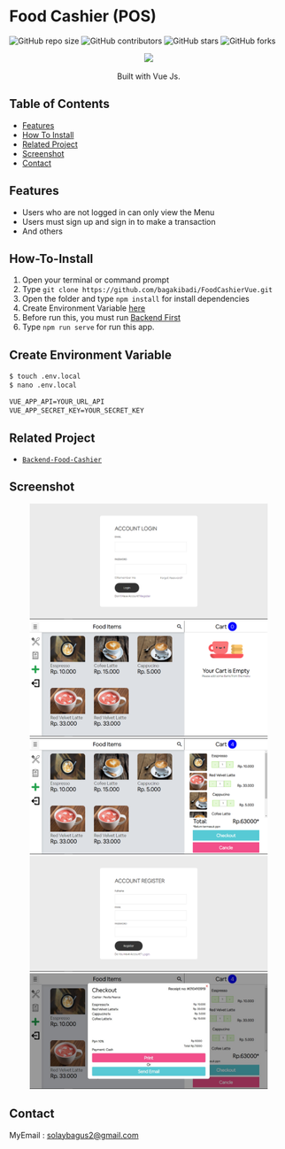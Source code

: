 # Food Cashier (POS)

![GitHub repo size](https://img.shields.io/github/repo-size/bagakibadi/FoodCashierVue)
![GitHub contributors](https://img.shields.io/github/contributors/bagakibadi/FoodCashierVue)
![GitHub stars](https://img.shields.io/github/stars/bagakibadi/FoodCashierVue?style=social)
![GitHub forks](https://img.shields.io/github/forks/bagakibadi/FoodCashierVue?style=social)

<p align="center">
  <img height="100" src="https://vuejs.org/images/logo.png">
</p>
<p align="center">
  Built with Vue Js.
</p>


## Table of Contents

- [Features](#Features)
- [How To Install](#how-to-install)
- [Related Project](#related-project)
- [Screenshot](#Screenshot)
- [Contact](#contact)

## Features

- Users who are not logged in can only view the Menu
- Users must sign up and sign in to make a transaction
- And others


## How-To-Install

1. Open your terminal or command prompt
2. Type `git clone https://github.com/bagakibadi/FoodCashierVue.git`
3. Open the folder and type `npm install` for install dependencies
4. Create Environment Variable [here](#create-environment-variable)
5. Before run this, you must run [Backend First](#related-project)
6. Type `npm run serve` for run this app.

## Create Environment Variable

```
$ touch .env.local
$ nano .env.local
```

```
VUE_APP_API=YOUR_URL_API
VUE_APP_SECRET_KEY=YOUR_SECRET_KEY
```

## Related Project

* [`Backend-Food-Cashier`](https://github.com/bagakibadi/Backend-FoodCashier)

## Screenshot

<div align="center">
    <img width="430" src="src/assets/login.png">
    <img width="430" src="src/assets/home1.png">
    <img width="430" src="src/assets/home.png">
    <img width="430" src="src/assets/register.png">
    <img width="430" src="src/assets/checkout.jpg">
</div>


## Contact

MyEmail : solaybagus2@gmail.com

